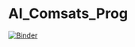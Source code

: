 # AI_Comsats_Prog

[![Binder](https://mybinder.org/badge_logo.svg)](https://mybinder.org/v2/gh/waleedbutt98/AI_Comsats_Prog.git/38d8d7e09606d890023f8a22a422476719fd8595)
